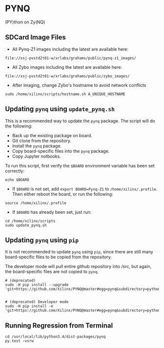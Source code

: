 # PYNQ
(PY)thon on Zy(NQ)


## SDCard Image Files

- All Pynq-Z1 images including the latest are available here: 
```
file://xsj-pvstd2t01-w/xrlabs/grahams/public/pynq-z1_images/
``` 

- All Zybo images including the latest are available here: 
```
file://xsj-pvstd2t01-w/xrlabs/grahams/public/zybo_images/
```

- After imaging, change Zybo's hostname to avoid network conflicts
```
sudo /home/xilinx/scripts/hostname.sh A_UNIQUE_HOSTNAME
```


## Updating `pynq` using `update_pynq.sh`

This is a recommended way to update the `pynq` package. The script will do the following:

- Back up the existing package on board.
- Git clone from the repository.
- Install the `pynq` package.
- Copy board-specific files into the `pynq` package.
- Copy Jupyter notbooks.

To run this script, first verify the `$BOARD` environment variable has been set correctly:
```
echo $BOARD
```

* If `$BOARD` is not set, add `export BOARD=Pynq-Z1` to `/home/xilinx/.profile`.
Then either reboot the board, or run the following:

```
source /home/xilinx/.profile
```

* If `$BOARD` has already been set, just run:
```
cd /home/xilinx/scripts
sudo update_pynq.sh
```

## Updating `pynq` using `pip` 

It is not recommended to update `pynq` using `pip`, since there are still many board-specific files to be copied from the repository.

The developer mode will pull entire github repository into /src, but again, the board-specific files are not copied to `pynq`.

```
# (deprecated)
sudo -H pip install --upgrade 'git+https://github.com/Xilinx/PYNQ@master#egg=pynq&subdirectory=python'


# (deprecated) Developer mode
sudo -H pip install -e 'git+https://github.com/Xilinx/PYNQ@master#egg=pynq&subdirectory=python'
```

## Running Regression from Terminal
```
cd /usr/local/lib/python3.4/dist-packages/pynq
py.test –vsrw
```
